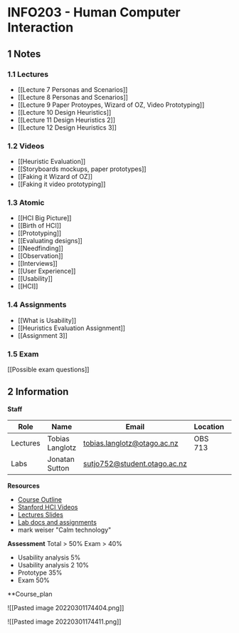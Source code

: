 # INFO203 - Human Computer Interaction
## 1 Notes 
### 1.1 Lectures
- [[Lecture 7 Personas and Scenarios]]
- [[Lecture 8 Personas and Scenarios]]
- [[Lecture 9 Paper Protoypes, Wizard of OZ, Video Prototyping]]
- [[Lecture 10 Design Heuristics]]
- [[Lecture 11 Design Heuristics 2]]
- [[Lecture 12 Design Heuristics 3]]

### 1.2 Videos
- [[Heuristic Evaluation]]
- [[Storyboards mockups, paper prototypes]]
- [[Faking it Wizard of OZ]]
- [[Faking it video prototyping]]

### 1.3 Atomic
- [[HCI Big Picture]]
- [[Birth of HCI]]
- [[Prototyping]]
- [[Evaluating designs]]
- [[Needfinding]]
- [[Observation]]
- [[Interviews]]
- [[User Experience]]
- [[Usability]]
- [[HCI]]

### 1.4 Assignments
- [[What is Usability]]
- [[Heuristics Evaluation Assignment]]
- [[Assignment 3]]

### 1.5 Exam
[[Possible exam questions]]

## 2 Information

**Staff**

Role | Name | Email | Location | Hours
-----|------|-------|----------|------
Lectures | Tobias Langlotz | [tobias.langlotz@otago.ac.nz](mailto:tobias.langlotz@otago.ac.nz) | OBS 713 | 
Labs | Jonatan Sutton | [sutjo752@student.otago.ac.nz](mailto:sutjo752@student.otago.ac.nz) |  | 

**Resources**
- [Course Outline](https://blackboard.otago.ac.nz/bbcswebdav/pid-2827486-dt-content-rid-17936119_1/courses/INFO203_S1DNIE_2022/INFO203%20Course%20Outline%281%29.pdf)
- [Stanford HCI Videos](https://blackboard.otago.ac.nz/webapps/blackboard/content/listContent.jsp?course_id=_45153_1&content_id=_2827496_1)
- [Lectures Slides](https://blackboard.otago.ac.nz/webapps/blackboard/content/listContent.jsp?course_id=_45153_1&content_id=_2827495_1)
- [Lab docs and assignments](https://blackboard.otago.ac.nz/webapps/blackboard/content/listContent.jsp?course_id=_45153_1&content_id=_2827497_1)
- mark weiser "Calm technology"


**Assessment**
Total > 50%
Exam > 40%

- Usability analysis 5%
- Usability analysis 2 10%
- Prototype 35%
- Exam 50%

**Course_plan

![[Pasted image 20220301174404.png]]

![[Pasted image 20220301174411.png]]

	
